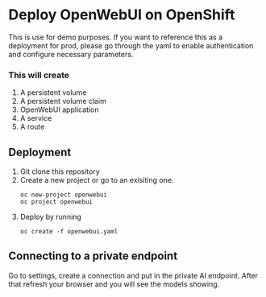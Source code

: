 # Deploy OpenWebUI on OpenShift
This is use for demo purposes. If you want to reference this as a deployment for prod, please go through the yaml to enable authentication and configure necessary parameters.

### This will create
1. A persistent volume
1. A persistent volume claim
1. OpenWebUI application
1. A service
1. A route

## Deployment
1. Git clone this repository
1. Create a new project or go to an exisiting one.
    ```shell
    oc new-project openwebui
    oc project openwebui
    ```
1. Deploy by running
    ```shell
    oc create -f openwebui.yaml
    ```

## Connecting to a private endpoint

Go to settings, create a connection and put in the private AI endpoint. After that refresh your browser and you will see the models showing.